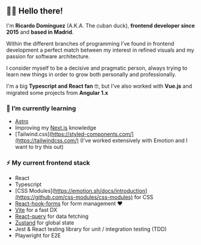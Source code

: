 ## 👋🏼 Hello there!
I'm **Ricardo Domínguez** (A.K.A. The cuban duck), **frontend developer since 2015** and **based in Madrid**.

Within the different branches of programming I’ve found in frontend development a perfect
match between my interest in refined visuals and my passion for software architecture.

I consider myself to be a decisive and pragmatic person, always trying to learn new things in
order to grow both personally and professionally.

I'm a big **Typescript and React fan** 🤓, but I've also worked with **Vue.js** and migrated some projects from **Angular 1.x**

### 🌱 I’m currently learning
- [Astro](https://astro.build/)
- Improving my [Next.js](https://nextjs.org/) knowledge
- [Tailwind.css](https://styled-components.com/](https://tailwindcss.com/) (I've worked extensively with Emotion and I want to try this out)

### ⚡ My current frontend stack
- React
- Typescript
- [CSS Modules](https://emotion.sh/docs/introduction](https://github.com/css-modules/css-modules) for CSS
- [React-hook-forms](https://react-hook-form.com/) for form management ❤️
- [Vite](https://vitejs.dev/) for a fast DX
- [React-query](https://react-query.tanstack.com/) for data fetching
- [Zustand](https://github.com/pmndrs/zustand) for global state
- Jest & React testing library for unit / integration testing (TDD)
- Playwright for E2E

<!--
**cubanducko/cubanducko** is a ✨ _special_ ✨ repository because its `README.md` (this file) appears on your GitHub profile.

Here are some ideas to get you started:

- 🔭 I’m currently working on ...
- 🌱 I’m currently learning ...
- 👯 I’m looking to collaborate on ...
- 🤔 I’m looking for help with ...
- 💬 Ask me about ...
- 📫 How to reach me: ...
- 😄 Pronouns: ...
- ⚡ Fun fact: ...
-->
